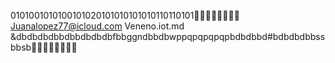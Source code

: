 0101001010100101020101010101010110110101📡📀🐼🎤🎼🎶🎩🎵
Juanalopez77@icloud.com
Veneno.iot.md
&dbdbdbdbbdbbdbdbdbfbbggndbbdbwppqpqpqpqpbdbdbbd#bdbdbdbbssbbsb🎵🎩🎶🎼🎤🐼📀📡
